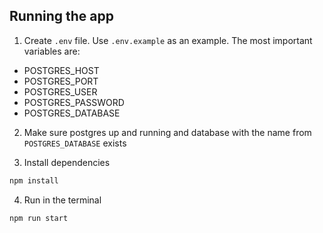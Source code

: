 ## Running the app

1. Create `.env` file. Use `.env.example` as an example. The most important variables are:

- POSTGRES_HOST
- POSTGRES_PORT
- POSTGRES_USER
- POSTGRES_PASSWORD
- POSTGRES_DATABASE

2. Make sure postgres up and running and database with the name from `POSTGRES_DATABASE` exists

3. Install dependencies 

```bash
npm install
```

4. Run in the terminal

```bash
npm run start
```
